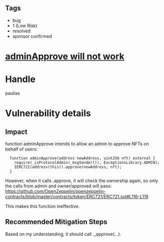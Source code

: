 ## Tags

- bug
- 1 (Low Risk)
- resolved
- sponsor confirmed

# [adminApprove will not work](https://github.com/code-423n4/2021-12-mellow-findings/issues/117) 

# Handle

pauliax


# Vulnerability details

## Impact
function adminApprove intends to allow an admin to approve NFTs on behalf of users:
```solidity
  function adminApprove(address newAddress, uint256 nft) external {
    require(_isProtocolAdmin(_msgSender()), ExceptionsLibrary.ADMIN);
    IERC721(address(this)).approve(newAddress, nft);
  }
```

However, when it calls .approve, it will check the ownership again, so only the calls from admin and owner/approved will pass: https://github.com/OpenZeppelin/openzeppelin-contracts/blob/master/contracts/token/ERC721/ERC721.sol#L116-L119

This makes this function ineffective.

## Recommended Mitigation Steps
Based on my understanding, it should call ._approve(...).

